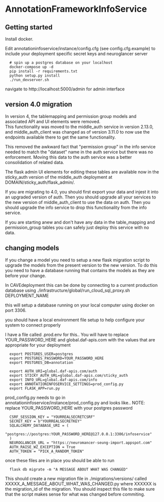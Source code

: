 # AnnotationFrameworkInfoService

## Getting started
Install docker.

Edit annotationinfoservice/instance/config.cfg (see config.cfg.example) to include your deployment specific secret keys and neuroglancer server

```
  # spin up a postgres database on your localhost
  docker-compose up -d
  pip install -r requirements.txt
  python setup.py install
  ./run_devserver.sh
```

navigate to http://localhost:5000/admin for admin interface


## version 4.0 migration 
In version 4, the tablemapping and permission group models and associated API and UI elements were removed.  
This functionality was moved to the middle_auth service in version 2.13.0, and middle_auth_client was changed as of version 3.11.0 
to now use the endpoints available there to get the same functionality. 

This removed the awkward fact that "permission group" in the info service needed to match the "dataset" name in the auth service
but there was no enforcement.  Moving this data to the auth service was a better consolidation of related data. 

The flask admin UI elements for editing these tables are available now in the sticky_auth version of the middle_auth deployment at
DOMAIN/sticky_auth/flask_admin/.

If you are migrating to 4.0, you should first export your data and injest it into an upgraded version of auth.
Then you should upgrade all your services to the new version of middle_auth_client to use the data on auth.
Then you should upgrade the info service to drop this functionality from the info service.

If you are starting anew and don't have any data in the table_mapping and permission_group tables you can safely just deploy this service with no data. 

## changing models
If you change a model you need to setup a new flask migration script to upgrade the models from the present version to the new version.
To do this you need to have a database running that contains the models as they are before your change. 

In CAVEdeployment this can be done by connecting to a current production database using ./infrastructure/global/run_cloud_sql_proxy.sh DEPLOYMENT_NAME

this will setup a database running on your local computer using docker on port 3306.

you should have a local environment file setup to help configure your system to connect properly

I have a file called .prod.env for this.. You will have to replace YOUR_PASSWORD_HERE and global.daf-apis.com with the values that are appropriate for your deployment

```
  export POSTGRES_USER=postgres
  export POSTGRES_PASSWORD=YOUR_PASSWORD_HERE
  export POSTGRES_DB=annotation

  export AUTH_URI=global.daf-apis.com/auth
  export STICKY_AUTH_URL=global.daf-apis.com/sticky_auth
  export INFO_URL=global.daf-apis.com/info
  export ANNOTATIONINFOSERVICE_SETTINGS=prod_config.py
  export FLASK_APP=run.py
```

prod_config.py needs to go in annotationinfoservice/instance/prod_config.py and looks like..
NOTE: replace YOUR_PASSWORD_HERE with your postgres password

```
  CSRF_SESSION_KEY = "YOURREALSECRETCSRF"
  SECRET_KEY = b"YOURREALSECRETKEY"
  SQLALCHEMY_DATABASE_URI = (
      "postgres://postgres:YOUR_PASSWORD_HERE@127.0.0.1:3306/infoservice"
  )
  NEUROGLANCER_URL = "https://neuromancer-seung-import.appspot.com"
  AUTH_RAISE_WZ_EXCEPTION = True
  AUTH_TOKEN = "PICK_A_RANDOM_TOKEN"
```
once these files are in place you should be able to run 

```
  flask db migrate -m "A MESSAGE ABOUT WHAT WAS CHANGED"
```

This should create a new migration file in ./migrations/versions/  called XXXXX_A_MESSAGE_ABOUT_WHAT_WAS_CHANGED.py where XXXXXX is the migration_id of the migration. 
You should inspect this file to make sure that the script makes sense for what was changed before commiting. 



